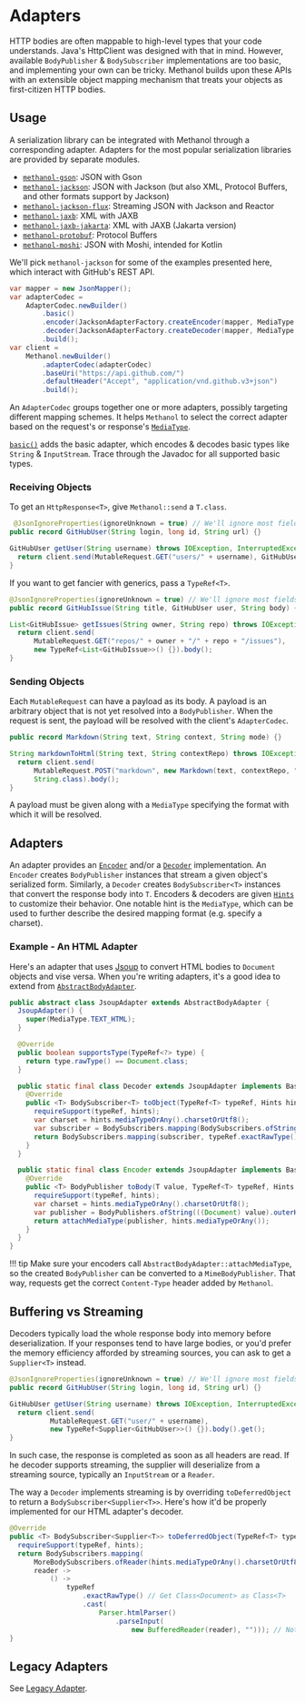 # Adapters

HTTP bodies are often mappable to high-level types that your code understands. Java's HttpClient was designed
with that in mind. However, available `BodyPublisher` & `BodySubscriber` implementations are too basic, and
implementing your own can be tricky. Methanol builds upon these APIs with an extensible object mapping mechanism
that treats your objects as first-citizen HTTP bodies.

## Usage

A serialization library can be integrated with Methanol through a corresponding adapter.
Adapters for the most popular serialization libraries are provided by separate modules.

* [`methanol-gson`](adapters/gson.md): JSON with Gson
* [`methanol-jackson`](adapters/jackson.md): JSON with Jackson (but also XML, Protocol Buffers, and other formats support by Jackson)
* [`methanol-jackson-flux`](adapters/jackson_flux.md): Streaming JSON with Jackson and Reactor
* [`methanol-jaxb`](adapters/jaxb.md): XML with JAXB
* [`methanol-jaxb-jakarta`](adapters/jaxb.md): XML with JAXB (Jakarta version)
* [`methanol-protobuf`](adapters/protobuf.md): Protocol Buffers
* [`methanol-moshi`](adapters/moshi.md): JSON with Moshi, intended for Kotlin

We'll pick `methanol-jackson` for some of the examples presented here, which interact with GitHub's REST API.

```java
var mapper = new JsonMapper();
var adapterCodec =
    AdapterCodec.newBuilder()
        .basic()
        .encoder(JacksonAdapterFactory.createEncoder(mapper, MediaType.APPLICATION_JSON))
        .decoder(JacksonAdapterFactory.createDecoder(mapper, MediaType.APPLICATION_JSON))
        .build();
var client =
    Methanol.newBuilder()
        .adapterCodec(adapterCodec)
        .baseUri("https://api.github.com/")
        .defaultHeader("Accept", "application/vnd.github.v3+json")
        .build();
```

An `AdapterCodec` groups together one or more adapters, possibly targeting different mapping schemes. It helps `Methanol`
to select the correct adapter based on the request's or response's [`MediaType`](https://mizosoft.github.io/methanol/api/latest/methanol/com/github/mizosoft/methanol/MediaType.html).

[`basic()`][adaptercodec_basic_javadoc] adds the basic adapter, which encodes & decodes basic types like `String` & `InputStream`.
Trace through the Javadoc for all supported basic types.

### Receiving Objects

To get an `HttpResponse<T>`, give `Methanol::send` a `T.class`.

```java
 @JsonIgnoreProperties(ignoreUnknown = true) // We'll ignore most fields for brevity.
public record GitHubUser(String login, long id, String url) {}

GitHubUser getUser(String username) throws IOException, InterruptedException {
  return client.send(MutableRequest.GET("users/" + username), GitHubUser.class).body();
}
```

If you want to get fancier with generics, pass a `TypeRef<T>`.

```java
@JsonIgnoreProperties(ignoreUnknown = true) // We'll ignore most fields for brevity.
public record GitHubIssue(String title, GitHubUser user, String body) {}

List<GitHubIssue> getIssues(String owner, String repo) throws IOException, InterruptedException {
  return client.send(
      MutableRequest.GET("repos/" + owner + "/" + repo + "/issues"),
      new TypeRef<List<GitHubIssue>>() {}).body();
}
```

### Sending Objects

Each `MutableRequest` can have a payload as its body. A payload is an arbitrary object that is not yet resolved into a `BodyPublisher`.
When the request is sent, the payload will be resolved with the client's `AdapterCodec`.

```java
public record Markdown(String text, String context, String mode) {}

String markdownToHtml(String text, String contextRepo) throws IOException, InterruptedException {
  return client.send(
      MutableRequest.POST("markdown", new Markdown(text, contextRepo, "gfm"), MediaType.APPLICATION_JSON),
      String.class).body();
}
```

A payload must be given along with a `MediaType` specifying the format with which it will be resolved.

## Adapters

An adapter provides an [`Encoder`][encoder_javadoc] and/or a [`Decoder`][decoder_javadoc] implementation.
An `Encoder` creates `BodyPublisher` instances that stream a given object's serialized form.
Similarly, a `Decoder` creates `BodySubscriber<T>` instances that convert the response body into `T`.
Encoders & decoders are given [`Hints`][hints_javadoc] to customize their behavior.
One notable hint is the `MediaType`, which can be used to further describe the desired mapping format (e.g. specify a charset).

### Example - An HTML Adapter

Here's an adapter that uses [Jsoup][jsoup] to convert HTML bodies to `Document` objects and vise versa.
When you're writing adapters, it's a good idea to extend from [`AbstractBodyAdapter`][abstractbodyadapter_javadoc].

```java
public abstract class JsoupAdapter extends AbstractBodyAdapter {
  JsoupAdapter() {
    super(MediaType.TEXT_HTML);
  }

  @Override
  public boolean supportsType(TypeRef<?> type) {
    return type.rawType() == Document.class;
  }

  public static final class Decoder extends JsoupAdapter implements BaseDecoder {
    @Override
    public <T> BodySubscriber<T> toObject(TypeRef<T> typeRef, Hints hints) {
      requireSupport(typeRef, hints);
      var charset = hints.mediaTypeOrAny().charsetOrUtf8();
      var subscriber = BodySubscribers.mapping(BodySubscribers.ofString(charset), Jsoup::parse);
      return BodySubscribers.mapping(subscriber, typeRef.exactRawType()::cast); // Safely cast Document to T.
    }
  }

  public static final class Encoder extends JsoupAdapter implements BaseEncoder {
    @Override
    public <T> BodyPublisher toBody(T value, TypeRef<T> typeRef, Hints hints) {
      requireSupport(typeRef, hints);
      var charset = hints.mediaTypeOrAny().charsetOrUtf8();
      var publisher = BodyPublishers.ofString(((Document) value).outerHtml(), charset);
      return attachMediaType(publisher, hints.mediaTypeOrAny());
    }
  }
}
```

!!! tip
Make sure your encoders call `AbstractBodyAdapter::attachMediaType`, so the created `BodyPublisher` can be converted to a `MimeBodyPublisher`.
That way, requests get the correct `Content-Type` header added by `Methanol`.

## Buffering vs Streaming

Decoders typically load the whole response body into memory before deserialization. If your responses tend to have large bodies,
or you'd prefer the memory efficiency afforded by streaming sources, you can ask to get a `Supplier<T>` instead.

```java
@JsonIgnoreProperties(ignoreUnknown = true) // We'll ignore most fields for brevity.
public record GitHubUser(String login, long id, String url) {}

GitHubUser getUser(String username) throws IOException, InterruptedException {
  return client.send(
          MutableRequest.GET("user/" + username), 
          new TypeRef<Supplier<GitHubUser>>() {}).body().get();
}
```

In such case, the response is completed as soon as all headers are read. If he decoder supports
streaming, the supplier will deserialize from a streaming source, typically an `InputStream` or a `Reader`.

The way a `Decoder` implements streaming is by overriding `toDeferredObject` to return a `BodySubscriber<Supplier<T>>`.
Here's how it'd be properly implemented for our HTML adapter's decoder.

```java
@Override
public <T> BodySubscriber<Supplier<T>> toDeferredObject(TypeRef<T> typeRef, Hints hints) {
  requireSupport(typeRef, hints);
  return BodySubscribers.mapping(
      MoreBodySubscribers.ofReader(hints.mediaTypeOrAny().charsetOrUtf8()),
      reader ->
          () ->
              typeRef
                  .exactRawType() // Get Class<Document> as Class<T>
                  .cast(
                      Parser.htmlParser()
                          .parseInput(
                              new BufferedReader(reader), ""))); // Note the deferred parsing
}
```

## Legacy Adapters

See [Legacy Adapter](legacy_adapters.md).

[methanol_jackson]: https://github.com/mizosoft/methanol/tree/master/methanol-jackson

[jsoup]: https://jsoup.org/

[encoder_javadoc]: ../api/latest/methanol/com/github/mizosoft/methanol/BodyAdapter.Encoder.html

[decoder_javadoc]: ../api/latest/methanol/com/github/mizosoft/methanol/BodyAdapter.Decoder.html

[bodyadapter_javadoc]: ../api/latest/methanol/com/github/mizosoft/methanol/BodyAdapter.html

[hints_javadoc]: https://mizosoft.github.io/methanol/api/latest/methanol/com/github/mizosoft/methanol/BodyAdapter.Hints.html

[mediatype_javadoc]: https://mizosoft.github.io/methanol/api/latest/methanol/com/github/mizosoft/methanol/MediaType.html

[abstractbodyadapter_javadoc]: https://mizosoft.github.io/methanol/api/latest/methanol/com/github/mizosoft/methanol/adapter/AbstractBodyAdapter.html

[adaptercodec_basic_javadoc]: https://mizosoft.github.io/methanol/api/latest/methanol/com/github/mizosoft/methanol/AdapterCodec.Builder.html#basic()
